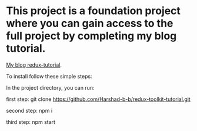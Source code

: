 
# This project is a foundation project where you can gain access to the full project by completing my blog tutorial.

[My blog redux-tutorial](https://harshad-b.herokuapp.com/redux-toolkit-tutorial).


To install follow these simple steps:

In the project directory, you can run:  

first step: git clone https://github.com/Harshad-b-b/redux-toolkit-tutorial.git

second step: npm i

third step: npm start
